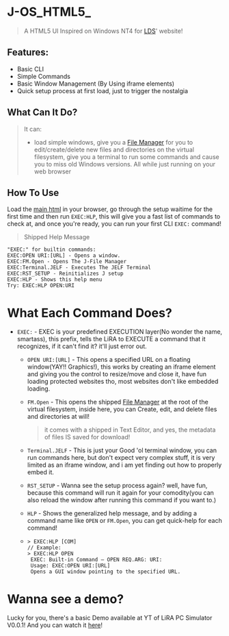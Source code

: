 # J-OS_HTML5_
> A HTML5 UI Inspired on Windows NT4 for [LDS](https://lillydevstudios.neocities.org/J-OS/)' website!

## Features:
- Basic CLI
- Simple Commands
- Basic Window Management (By Using iframe elements)
- Quick setup process at first load, just to trigger the nostalgia


## What Can It Do?
> It can:
> -  load simple windows, give you a [File Manager](html/File%20Manager/index.html) for you to edit/create/delete new files and directories on the virtual filesystem, give you a terminal to run some commands and cause you to miss old Windows versions.
>    All while just running on your web browser

## How To Use
Load the [main html](html/index.html) in your browser, go through the setup waitime for the first time and then run `EXEC:HLP`, this will give you a fast list of commands to check at, and once you're ready, you can run your first CLI `EXEC:` command!

> Shipped Help Message
```
"EXEC:" for builtin commands:
EXEC:OPEN URI:[URL] - Opens a window.
EXEC:FM.Open - Opens The J-File Manager
EXEC:Terminal.JELF - Executes The JELF Terminal
EXEC:RST_SETUP - Reinitializes J setup
EXEC:HLP - Shows this help menu
Try: EXEC:HLP OPEN:URI
```

# What Each Command Does?

- `EXEC:` - EXEC is your predefined EXECUTION layer(No wonder the name, smartass), this prefix, tells the LiRA to EXECUTE a command that it recognizes, if it can't find it? it'll just error out.
    
    - `OPEN URI:[URL]` - This opens a specified URL on a floating window(YAY!! Graphics!), this works by creating an iframe element and giving you the control to resize/move and close it, have fun loading protected websites tho, most websites don't like embedded loading.
      
    - `FM.Open` - This opens the shipped [File Manager](html/File%20Manager/index.html) at the root of the virtual filesystem, inside here, you can Create, edit, and delete files and directories at will!
        > it comes with a shipped in Text Editor, and yes, the metadata of files IS saved for download!

    - `Terminal.JELF` - This is just your Good 'ol terminal window, you can run commands here, but don't expect very complex stuff, it is very limited as an iframe window, and i am yet finding out how to properly embed it.
    
    -  `RST_SETUP` - Wanna see the setup process again? well, have fun, because this command will run it again for your comodity(you can also reload the window after running this command if you want to.)
    
    -  `HLP` - Shows the generalized help message, and by adding a command name like `OPEN` or `FM.Open`, you can get quick-help for each command!
    -  ```
       > EXEC:HLP [COM]
       // Example:
       > EXEC:HLP OPEN
        EXEC: Built-in Command — OPEN REQ.ARG: URI:
        Usage: EXEC:OPEN URI:[URL]
        Opens a GUI window pointing to the specified URL.

# Wanna see a demo?
Lucky for you, there's a basic Demo available at YT of LiRA PC Simulator V0.0.1!
And you can watch it [here](https://youtu.be/MAg0RBLfHro?si=kt3oEkbGSvAyQkbL)!
